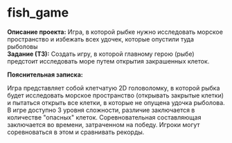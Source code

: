# fish_game

**Описание проекта:** Игра, в которой рыбке нужно исследовать морское пространство и избежать всех удочек, которые опустили туда рыболовы   
**Задание (ТЗ):** Создать игру, в которой главному герою (рыбе) предстоит исследовать море путем открытия закрашенных клеток.


**Пояснительная записка:**

Игра представляет собой клетчатую 2D головоломку, в которой рыбка будет исследовать морское пространство (открывать закрытые клетки) и пытаться открыть все клетки, в которые не опущена удочка рыболова. В игре доступно 3 уровня сложности, различие заключается в количестве "опасных" клеток. Соревновательная составляющая заключается во времени, затраченном на победу. Игроки могут соревноваться в этом и сравнивать рекорды.
